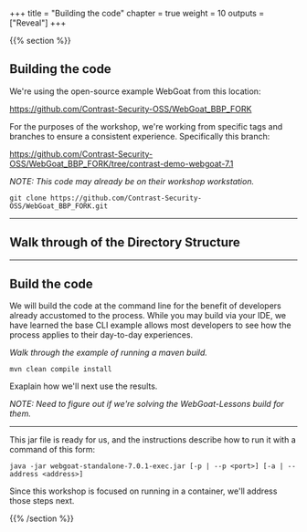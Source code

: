 +++
title = "Building the code"
chapter = true
weight = 10
outputs = ["Reveal"]
+++

{{% section %}}
## Building the code

We're using the open-source example WebGoat from this location:

https://github.com/Contrast-Security-OSS/WebGoat_BBP_FORK

For the purposes of the workshop, we're working from specific tags and branches to ensure a consistent experience.  Specifically this branch:

https://github.com/Contrast-Security-OSS/WebGoat_BBP_FORK/tree/contrast-demo-webgoat-7.1

_NOTE: This code may already be on their workshop workstation._

```shell script
git clone https://github.com/Contrast-Security-OSS/WebGoat_BBP_FORK.git
```

---
## Walk through of the Directory Structure

---

## Build the code

We will build the code at the command line for the benefit of developers already accustomed to the process.  While you may build via your IDE, we have learned the base CLI example allows most developers to see how the process applies to their day-to-day experiences.

_Walk through the example of running a maven build._

```shell script
mvn clean compile install
```

Exaplain how we'll next use the results. 

_NOTE: Need to figure out if we're solving the WebGoat-Lessons build for them._

---

This jar file is ready for us, and the instructions describe how to run it with a command of this form:

```shell script
java -jar webgoat-standalone-7.0.1-exec.jar [-p | --p <port>] [-a | --address <address>]
```

Since this workshop is focused on running in a container, we'll address those steps next.

{{% /section %}}
